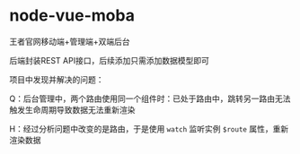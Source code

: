 # node-vue-moba
王者官网移动端+管理端+双端后台

后端封装REST API接口，后续添加只需添加数据模型即可

项目中发现并解决的问题：

Q：后台管理中，两个路由使用同一个组件时：已处于路由中，跳转另一路由无法触发生命周期导致数据无法重新渲染

H：经过分析问题中改变的是路由，于是使用 `watch` 监听实例 `$route` 属性，重新渲染数据
